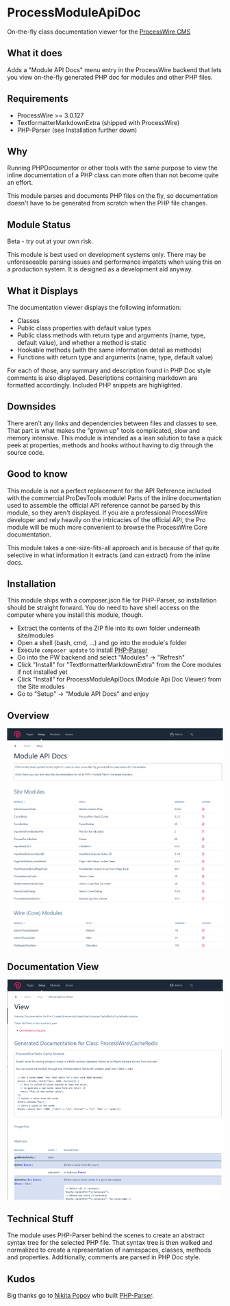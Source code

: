 # ProcessModuleApiDoc
On-the-fly class documentation viewer for the [ProcessWire CMS](https://processwire.com)

## What it does
Adds a "Module API Docs" menu entry in the ProcessWire backend that lets you view on-the-fly generated PHP doc for modules and other PHP files.

## Requirements

- ProcessWire >= 3.0.127
- TextformatterMarkdownExtra (shipped with ProcessWire)
- PHP-Parser (see Installation further down)

## Why

Running PHPDocumentor or other tools with the same purpose to view the inline documentation of a PHP class can more often than not become quite an effort.

This module parses and documents PHP files on the fly, so documentation doesn't have to be generated from scratch when the PHP file changes.

## Module Status

Beta - try out at your own risk.

This module is best used on development systems only. There may be unforeseeable parsing issues and performance impatcts when using this on a production system. It is designed as a development aid anyway.

## What it Displays

The documentation viewer displays the following information:

- Classes
- Public class properties with default value types
- Public class methods with return type and arguments (name, type, default value), and whether a method is static
- Hookable methods (with the same information detail as methods)
- Functions with return type and arguments (name, type, default value)

For each of those, any summary and description found in PHP Doc style comments is also displayed. Descriptions containing markdown are formatted accordingly.
Included PHP snippets are highlighted.

## Downsides

There aren't any links and dependencies between files and classes to see. That part is what makes the "grown up" tools complicated, slow and memory intensive. This module is intended as a lean solution to take a quick peek at properties, methods and hooks without having to dig through the source code.

## Good to know

This module is not a perfect replacement for the API Reference included with the commercial ProDevTools module! Parts of the inline documentation used to assemble the official API reference cannot be parsed by this module, so they aren't displayed. If you are a professional ProcessWire developer and rely heavily on the intricacies of the official API, the Pro module will be much more convenient to browse the ProcessWire Core documentation.

This module takes a one-size-fits-all approach and is because of that quite selective in what information it extracts (and can extract) from the inline docs.

## Installation

This module ships with a composer.json file for PHP-Parser, so installation should be straight forward. You do need to have shell access on the computer where you install this module, though.

- Extract the contents of the ZIP file into its own folder underneath site/modules
- Open a shell (bash, cmd, ...) and go into the module's folder
- Execute ```composer update``` to install [PHP-Parser](https://github.com/nikic/PHP-Parser)
- Go into the PW backend and select "Modules" -> "Refresh"
- Click "Install" for "TextformatterMarkdownExtra" from the Core modules if not installed yet
- Click "Install" for ProcessModuleApiDocs (Module Api Doc Viewer) from the Site modules
- Go to "Setup" -> "Module API Docs" and enjoy

## Overview

![Screenshot over over page](https://raw.githubusercontent.com/BitPoet/bitpoet.github.io/master/img/apidocs1.png)

## Documentation View

![Screenshot of documentation view](https://raw.githubusercontent.com/BitPoet/bitpoet.github.io/master/img/apidocs2-view.png)

## Technical Stuff

The module uses PHP-Parser behind the scenes to create an abstract syntax tree for the selected PHP file. That syntax tree is then walked and normalized to create a representation of namespaces, classes, methods and properties. Additionally, comments are parsed in PHP Doc style.

## Kudos

Big thanks go to [Nikita Popov](https://github.com/nikic) who built [PHP-Parser](https://github.com/nikic/PHP-Parser).
